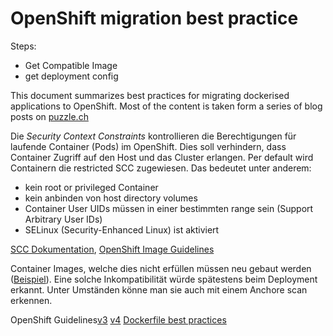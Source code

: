 # OpenShift migration best practice

Steps:

* Get Compatible Image
* get deployment config

This document summarizes best practices for migrating dockerised applications to
OpenShift. Most of the content is taken form a series of blog posts on
[puzzle.ch](https://www.puzzle.ch/de/blog/articles/2019/10/31/migration-einer-dockerisierten-anwendung-nach-openshift-teil-1-3)

Die *Security Context Constraints* kontrollieren die Berechtigungen für laufende
Container (Pods) im OpenShift. Dies soll verhindern, dass Container Zugriff auf
den Host und das Cluster erlangen. Per default wird Containern die restricted SCC zugewiesen. Das bedeutet unter anderem:

* kein root or privileged Container
* kein anbinden von host directory volumes
* Container User UIDs müssen in einer bestimmten range sein (Support Arbitrary User IDs)
* SELinux (Security-Enhanced Linux) ist aktiviert

[SCC Dokumentation](https://docs.openshift.com/container-platform/4.4/authentication/managing-security-context-constraints.html), [OpenShift Image Guidelines](https://docs.openshift.com/container-platform/4.4/openshift_images/create-images.html#images-create-guide-openshift_create-images)

Container Images, welche dies nicht erfüllen müssen neu gebaut werden ([Beispiel](https://www.puzzle.ch/de/blog/articles/2019/10/31/migration-einer-dockerisierten-anwendung-nach-openshift-teil-1-3)). Eine solche
Inkompatibilität würde spätestens beim Deployment erkannt. Unter Umständen
könne man sie auch mit einem Anchore scan erkennen.  

OpenShift Guidelines[v3](https://docs.openshift.com/container-platform/3.11/creating_images/guidelines.html) [v4](https://docs.openshift.com/container-platform/4.4/openshift_images/create-images.html)
[Dockerfile best practices](https://docs.docker.com/develop/develop-images/dockerfile_best-practices/)

